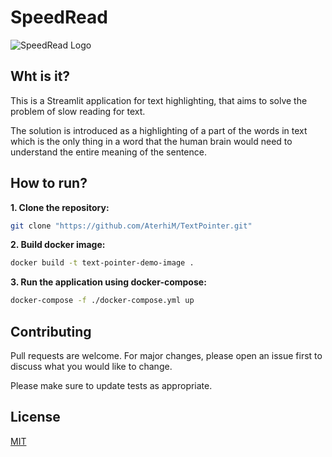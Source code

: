 # SpeedRead

![SpeedRead Logo](https://github.com/AterhiM/TextPointer/blob/dev/app/pictures/speedread.jpg)

## Wht is it?

This is a Streamlit application for text highlighting, that aims to solve the problem of slow reading for text.

The solution is introduced as a highlighting of a part of the words in text which is the only thing in a word that the human brain would need to understand the entire meaning of the sentence.


## How to run?

**1. Clone the repository:**

```bash
git clone "https://github.com/AterhiM/TextPointer.git"
```

**2. Build docker image:**

```bash
docker build -t text-pointer-demo-image .
```

**3. Run the application using docker-compose:**

```bash
docker-compose -f ./docker-compose.yml up
```

## Contributing
Pull requests are welcome. For major changes, please open an issue first to discuss what you would like to change.

Please make sure to update tests as appropriate.

## License
[MIT](https://choosealicense.com/licenses/mit/)
